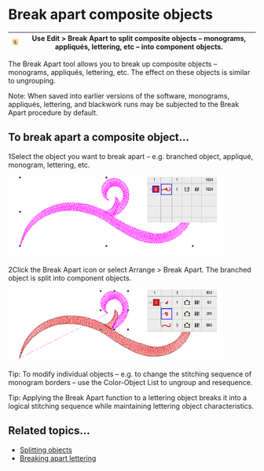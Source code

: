 # Break apart composite objects

| ![BreakApart.png](assets/BreakApart.png) | Use Edit > Break Apart to split composite objects – monograms, appliqués, lettering, etc – into component objects. |
| ---------------------------------------- | ------------------------------------------------------------------------------------------------------------------ |

The Break Apart tool allows you to break up composite objects – monograms, appliqués, lettering, etc. The effect on these objects is similar to ungrouping.

Note: When saved into earlier versions of the software, monograms, appliqués, lettering, and blackwork runs may be subjected to the Break Apart procedure by default.

## To break apart a composite object...

1Select the object you want to break apart – e.g. branched object, appliqué, monogram, lettering, etc.

![reshape00069.png](assets/reshape00069.png)

2Click the Break Apart icon or select Arrange > Break Apart. The branched object is split into component objects.

![reshape00070.png](assets/reshape00070.png)

Tip: To modify individual objects – e.g. to change the stitching sequence of monogram borders – use the Color-Object List to ungroup and resequence.

Tip: Applying the Break Apart function to a lettering object breaks it into a logical stitching sequence while maintaining lettering object characteristics.

## Related topics...

- [Splitting objects](../functions/Splitting_objects)
- [Breaking apart lettering](../../Lettering/lettering_edit/Breaking_apart_lettering)

